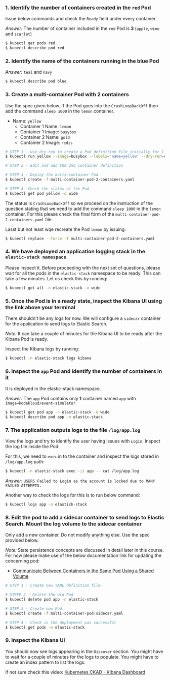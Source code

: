 ### 1. Identify the number of containers created in the `red` Pod

Issue below commands and check the `Ready` field under every container

*Answer:* The number of container included in the `red` Pod is **3** (`apple`, `wine` and `scarlet`) 

```bash
$ kubectl get pods red
$ kubectl describe pod red
```

### 2. Identify the name of the containers running in the blue Pod

*Answer:* `teal` and `navy`

```bash
$ kubectl describe pod blue
```

### 3. Create a multi-container Pod with 2 containers

Use the spec given below. If the Pod goes into the `CrashLoopBackOff` then add the command `sleep 1000` in the `lemon` container.

- Name: `yellow`
  - Container 1 Name: `lemon`
  - Container 1 Image: `busybox` 
  - Container 2 Name: `gold`
  - Container 2 Image: `redis`

```bash
# STEP 1 - Use dry-run to create a Pod definition file initially for 1 container and then we will edit it to add the 2nd container
$ kubectl run yellow --image=busybox --labels='name=yellow' --dry-run=client -o yaml > multi-container-pod-2-containers.yaml

# STEP 2 - Edit and add the 2nd container definition

# STEP 3 - Deploy the multi-container Pod
$ kubectl create -f multi-container-pod-2-containers.yaml

# STEP 4- Check the status of the Pod
$ kubectl get pod yellow -o wide
```

The status is `CrashLoopBackOff` so we proceed on the instruction of the question stating that we need to add the command `sleep 1000` in the `lemon` container. For this please check the final form of the `multi-container-pod-2-containers.yaml` file.

Lasst but not least wqe recreate the Pod `lemon` by issuing:

```bash
$ kubectl replace --force -f multi-container-pod-2-containers.yaml
```

### 4. We have deployed an application logging stack in the `elastic-stack namespace`

Please inspect it. Before proceeding with the next set of questions, please wait for all the pods in the `elastic-stack` namespace to be ready. This can take a few minutes. Let us check this by running:

```bash
$ kubectl get all -n elastic-stack -o wide
```

### 5. Once the Pod is in a ready state, inspect the Kibana UI using the link above your terminal

There shouldn't be any logs for now. We will configure a `sidecar` container for the application to send logs to Elastic Search.

*Note:* It can take a couple of minutes for the Kibana UI to be ready after the Kibana Pod is ready.

Inspect the Kibana logs by running:

```bash
$ kubectl -n elastic-stack logs kibana
```

### 6. Inspect the `app` Pod and identify the number of containers in it

It is deployed in the elastic-stack namespace.

*Answer:* The `app` Pod contains only **1** container named `app` with `image=kodekloud/event-simulator`

```bash
$ kubectl get pod app -n elastic-stack -o wide
$ kubectl describe pod app -n elastic-stack
```

### 7. The application outputs logs to the file `/log/app.log`

View the logs and try to identify the user having issues with `Login`. Inspect the log file inside the Pod.

For this, we need to `exec` in to the container and inspect the logs stored in `/log/app.log` path:

```bash
$ kubectl -n elastic-stack exec -it app -- cat /log/app.log
```

*Answer:* `USER5 Failed to Login as the account is locked due to MANY FAILED ATTEMPTS.`

Another way to check the logs for this is to run below command:

```bash
$ kubectl logs app -n elastick-stack
```

### 8. Edit the pod to add a sidecar container to send logs to Elastic Search. Mount the log volume to the sidecar container

Only add a new container. Do not modify anything else. Use the spec provided below.

*Note:* State persistence concepts are discussed in detail later in this course. For now please make use of the below documentation link for updating the concerning pod:

- [Communicate Between Containers in the Same Pod Using a Shared Volume](https://kubernetes.io/docs/tasks/access-application-cluster/communicate-containers-same-pod-shared-volume/)

```bash
# STEP 1 - Create new YAML definition file

# STEEP 2 - Delete the old Pod
$ kubectl delete pod app -n elastic-stack

# STEP 3 - Create new Pod
$ kubectl create -f multi-container-pod-sidecar.yaml

# STEP 4 - Check is the deployment was successful
$ kubectl get pods -n elastic-stack
```

### 9. Inspect the Kibana UI

You should now see logs appearing in the `Discover` section. You might have to wait for a couple of minutes for the logs to populate. You might have to create an index pattern to list the logs.

If not sure check this video: [Kubernetes CKAD - Kibana Dashboard](https://bit.ly/2EXYdHf)
